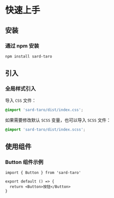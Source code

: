 # 快速上手

## 安装

### 通过 npm 安装

```bash
npm install sard-taro
```

## 引入

### 全局样式引入

导入 `CSS` 文件：

```scss
@import 'sard-taro/dist/index.css';
```

如果需要修改默认 `SCSS` 变量，也可以导入 `SCSS` 文件：

```scss
@import 'sard-taro/dist/index.scss';
```

## 使用组件

### Button 组件示例

```tsx
import { Button } from 'sard-taro'

export default () => {
  return <Button>按钮</Button>
}
```
